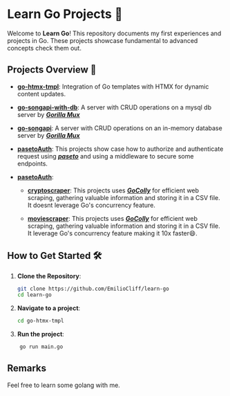 # Learn Go Projects 🚀

Welcome to **Learn Go**! This repository documents my first experiences and projects in Go. These projects showcase fundamental to advanced concepts check them out.

## Projects Overview 📂

- **[go-htmx-tmpl](https://github.com/EmilioCliff/learn-go/tree/master/go-htmx-tmpl)**: Integration of Go templates with HTMX for dynamic content updates.

- **[go-songapi-with-db](./projects/)**: A server with CRUD operations on a mysql db server by **_[Gorilla Mux](.github.com/gorilla/mux)_**

- **[go-songapi](./projects/)**: A server with CRUD operations on an in-memory database server by **_[Gorilla Mux](.github.com/gorilla/mux)_**

- **[pasetoAuth](./projects/)**: This projects show case how to authorize and authenticate request using **_[paseto](.https://github.com/o1egl/paseto)_** and using a middleware to secure some endpoints.

- **[pasetoAuth](./projects/)**:

  - **[cryptoscraper](./projects/)**: This projects uses **_[GoColly](.https://github.com/gocolly/colly)_** for efficient web scraping, gathering valuable information and storing it in a CSV file. It doesnt leverage Go's concurrency feature.

  - **[moviescraper](./projects/)**: This projects uses **_[GoColly](.https://github.com/gocolly/colly)_** for efficient web scraping, gathering valuable information and storing it in a CSV file. It leverage Go's concurrency feature making it 10x faster:smile:.

## How to Get Started 🛠️

1. **Clone the Repository**:

   ```bash
   git clone https://github.com/EmilioCliff/learn-go
   cd learn-go
   ```

2. **Navigate to a project**:

   ```bash
   cd go-htmx-tmpl
   ```

3. **Run the project**:

```bash
    go run main.go
```

## Remarks

Feel free to learn some golang with me.
